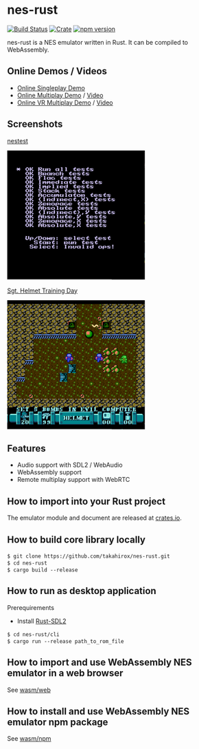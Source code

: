 # nes-rust

[![Build Status](https://travis-ci.com/takahirox/nes-rust.svg?branch=master)](https://travis-ci.com/takahirox/nes-rust)
[![Crate](https://img.shields.io/crates/v/nes_rust.svg)](https://crates.io/crates/nes_rust)
[![npm version](https://badge.fury.io/js/nes_rust_wasm.svg)](https://badge.fury.io/js/nes_rust_wasm)

nes-rust is a NES emulator written in Rust. It can be compiled to WebAssembly.

## Online Demos / Videos

- [Online Singleplay Demo](https://takahirox.github.io/nes-rust/wasm/web/index.html)
- [Online Multiplay Demo](https://takahirox.github.io/nes-rust/wasm/web/multiplay.html) / [Video](https://twitter.com/superhoge/status/1205427421010247680)
- [Online VR Multiplay Demo](https://takahirox.github.io/nes-rust/wasm/web/vr.html) / [Video](https://twitter.com/superhoge/status/1209685614074875906)

## Screenshots

[nestest](http://wiki.nesdev.com/w/index.php/Emulator_tests)

![nestest](./screenshots/nestest.png)

[Sgt. Helmet Training Day](http://www.mojontwins.com/juegos_mojonos/sgt-helmet-training-day-nes/)

![Sgt. Helmet Training Day](./screenshots/Sgt_Helmet.png)

## Features

- Audio support with SDL2 / WebAudio
- WebAssembly support
- Remote multiplay support with WebRTC

## How to import into your Rust project

The emulator module and document are released at [crates.io](https://crates.io/crates/nes_rust).

## How to build core library locally

```
$ git clone https://github.com/takahirox/nes-rust.git
$ cd nes-rust
$ cargo build --release
```

## How to run as desktop application

Prerequirements
- Install [Rust-SDL2](https://github.com/Rust-SDL2/rust-sdl2#rust)

```
$ cd nes-rust/cli
$ cargo run --release path_to_rom_file
```

## How to import and use WebAssembly NES emulator in a web browser

See [wasm/web](https://github.com/takahirox/nes-rust/tree/master/wasm/web)

## How to install and use WebAssembly NES emulator npm package

See [wasm/npm](https://github.com/takahirox/nes-rust/tree/master/wasm/npm)
